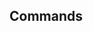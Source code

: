 <!-- Space: ZshSlack -->
<!-- Parent: Project -->
<!-- Title: Commands -->

<!-- Label: ZshSlack -->
<!-- Label: Project -->
<!-- Label: Commands -->
<!-- Include: docs/disclaimer.md -->
<!-- Include: ac:toc -->

## Commands
